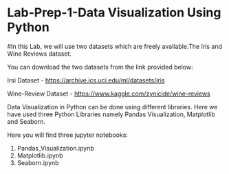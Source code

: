 # Lab-Prep-1-Data Visualization Using Python

#In this Lab, we will use two datasets which are freely available.The Iris and Wine Reviews dataset.

You can download the two datasets from the link provided below:

Irsi Dataset - https://archive.ics.uci.edu/ml/datasets/iris

Wine-Review Dataset - https://www.kaggle.com/zynicide/wine-reviews 

Data Visualization in Python can be done using different libraries. Here we have used three Python Libraries namely Pandas Visualization, Matplotlib and Seaborn.

Here you will find three jupyter notebooks:
1. Pandas_Visualization.ipynb
2. Matplotlib.ipynb
3. Seaborn.ipynb
